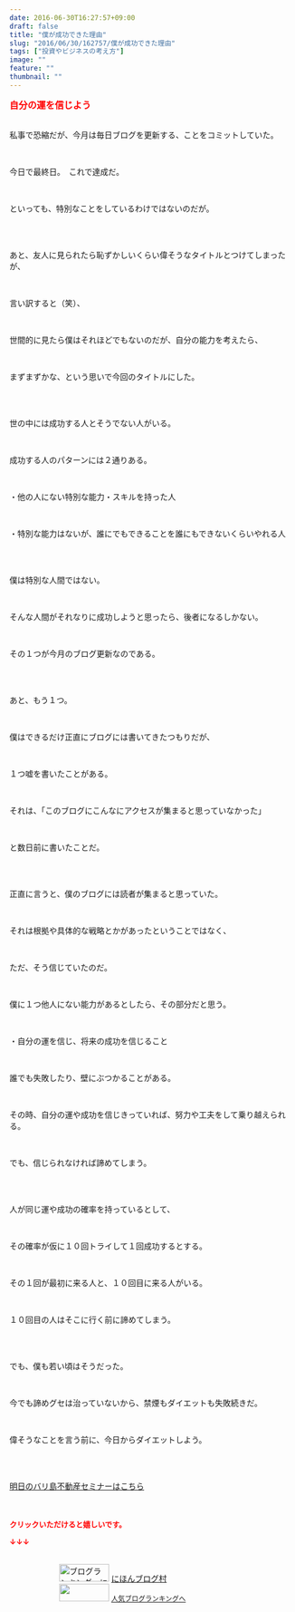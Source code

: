 ```yaml
---
date: 2016-06-30T16:27:57+09:00
draft: false
title: "僕が成功できた理由"
slug: "2016/06/30/162757/僕が成功できた理由"
tags: ["投資やビジネスの考え方"]
image: ""
feature: ""
thumbnail: ""
---
```

<p><font color="#ff0000" size="3"><strong>自分の運を信じよう</strong></font></p><p><br/>私事で恐縮だが、今月は毎日ブログを更新する、ことをコミットしていた。</p><br/><p>今日で最終日。　これで達成だ。</p><br/><p>といっても、特別なことをしているわけではないのだが。</p><br/><p><br/>あと、友人に見られたら恥ずかしいくらい偉そうなタイトルとつけてしまったが、</p><br/><p>言い訳すると（笑）、</p><br/><p>世間的に見たら僕はそれほどでもないのだが、自分の能力を考えたら、</p><br/><p>まずまずかな、という思いで今回のタイトルにした。</p><br/><p><br/>世の中には成功する人とそうでない人がいる。</p><br/><p>成功する人のパターンには２通りある。</p><br/><p>・他の人にない特別な能力・スキルを持った人</p><br/><p>・特別な能力はないが、誰にでもできることを誰にもできないくらいやれる人</p><br/><p><br/>僕は特別な人間ではない。</p><br/><p>そんな人間がそれなりに成功しようと思ったら、後者になるしかない。</p><br/><p>その１つが今月のブログ更新なのである。</p><br/><p><br/>あと、もう１つ。</p><br/><p>僕はできるだけ正直にブログには書いてきたつもりだが、</p><br/><p>１つ嘘を書いたことがある。</p><br/><p>それは、「このブログにこんなにアクセスが集まると思っていなかった」</p><br/><p>と数日前に書いたことだ。</p><br/><p><br/>正直に言うと、僕のブログには読者が集まると思っていた。</p><br/><p>それは根拠や具体的な戦略とかがあったということではなく、</p><br/><p>ただ、そう信じていたのだ。</p><p><br/></p><p>僕に１つ他人にない能力があるとしたら、その部分だと思う。</p><br/><p>・自分の運を信じ、将来の成功を信じること</p><p><br/></p><p>誰でも失敗したり、壁にぶつかることがある。</p><br/><p>その時、自分の運や成功を信じきっていれば、努力や工夫をして乗り越えられる。</p><br/><p>でも、信じられなければ諦めてしまう。</p><br/><p><br/>人が同じ運や成功の確率を持っているとして、</p><br/><p>その確率が仮に１０回トライして１回成功するとする。</p><br/><p>その１回が最初に来る人と、１０回目に来る人がいる。</p><br/><p>１０回目の人はそこに行く前に諦めてしまう。</p><br/><p><br/>でも、僕も若い頃はそうだった。</p><br/><p>今でも諦めグセは治っていないから、禁煙もダイエットも失敗続きだ。</p><br/><p>偉そうなことを言う前に、今日からダイエットしよう。</p><p><br/><br/></p><p><a href="iin.co.jp" target="_blank">明日のバリ島不動産セミナーはこちら</a><br/><br/><br/></p><p><font color="#ff0000" size="2"><strong>クリックいただけると嬉しいです。<br/></strong></font></p><p><font color="#ff0000" size="2"><strong>↓↓↓</strong></font></p><p><br/><a href="ranking.html" target="_blank"><img border="0" alt="ブログランキング・にほんブログ村へ" src="data:image/svg+xml;charset=utf-8,%3Csvg%20xmlns%3D%22http%3A%2F%2Fwww.w3.org%2F2000%2Fsvg%22%20title%3D%22Placeholder%20for%20Images%22%20role%3D%22presentation%22%20viewBox%3D%220%200%2088%2031%22%20%2F%3E" width="88" height="31" data-src="https://img-proxy.blog-video.jp/images?url=http%3A%2F%2Fwww.blogmura.com%2Fimg%2Fwww88_31.gif" style="aspect-ratio: auto 88 / 31;"/><noscript><img border="0" alt="ブログランキング・にほんブログ村へ" src="https://img-proxy.blog-video.jp/images?url=http%3A%2F%2Fwww.blogmura.com%2Fimg%2Fwww88_31.gif" width="88" height="31"></noscript></a> <a href="ranking.html" target="_blank">にほんブログ村</a> <br/><a title="人気ブログランキングへ" href="link.php?1804582"><img border="0" src="data:image/svg+xml;charset=utf-8,%3Csvg%20xmlns%3D%22http%3A%2F%2Fwww.w3.org%2F2000%2Fsvg%22%20title%3D%22Placeholder%20for%20Images%22%20role%3D%22presentation%22%20viewBox%3D%220%200%2088%2031%22%20%2F%3E" width="88" height="31" data-src="https://blog.with2.net/img/banner/banner_22.gif" style="aspect-ratio: auto 88 / 31;"/><noscript><img border="0" src="https://blog.with2.net/img/banner/banner_22.gif" width="88" height="31"></noscript></a> <a style="FONT-SIZE: 12px" href="link.php?1804582">人気ブログランキングへ</a> </p>


